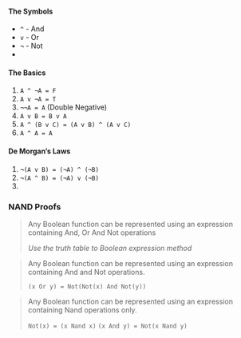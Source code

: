 
#### The Symbols
- `^` - And
- `v` - Or
- `¬` - Not
- 

#### The Basics
1. `A ^ ¬A = F`
2. `A v ¬A = T`
3. `¬¬A = A` (Double Negative)
4. `A v B = B v A`
5. `A ^ (B v C) = (A v B) ^ (A v C)`
6. `A ^ A = A`

#### De Morgan’s Laws
1. `¬(A v B) = (¬A) ^ (¬B)`
2. `¬(A ^ B) = (¬A) v (¬B)`
3. 


### NAND Proofs

> Any Boolean function can be represented using an expression containing And, Or And Not operations
> 
> *Use the truth table to Boolean expression method*

> Any Boolean function can be represented using an expression containing And and Not operations.
> 
> `(x Or y) = Not(Not(x) And Not(y))`

> Any Boolean function can be represented using an expression containing Nand operations only.
> 
> `Not(x) = (x Nand x)`
> `(x And y) = Not(x Nand y)`




